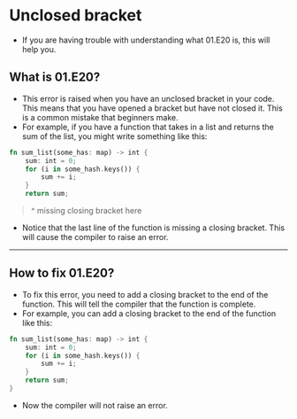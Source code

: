 # Unclosed bracket
- If you are having trouble with understanding what 01.E20 is, this will help you.

## What is 01.E20?
- This error is raised when you have an unclosed bracket in your code. This means that you have opened a bracket but have not closed it. This is a common mistake that beginners make.
- For example, if you have a function that takes in a list and returns the sum of the list, you might write something like this:
```rs
fn sum_list(some_has: map) -> int {
    sum: int = 0;
    for (i in some_hash.keys()) {
        sum += i;
    }
    return sum;
```
> ^ missing closing bracket here

- Notice that the last line of the function is missing a closing bracket. This will cause the compiler to raise an error.
---

## How to fix 01.E20?
- To fix this error, you need to add a closing bracket to the end of the function. This will tell the compiler that the function is complete.
- For example, you can add a closing bracket to the end of the function like this:
```rs
fn sum_list(some_has: map) -> int {
    sum: int = 0;
    for (i in some_hash.keys()) {
        sum += i;
    }
    return sum;
}
```
- Now the compiler will not raise an error.